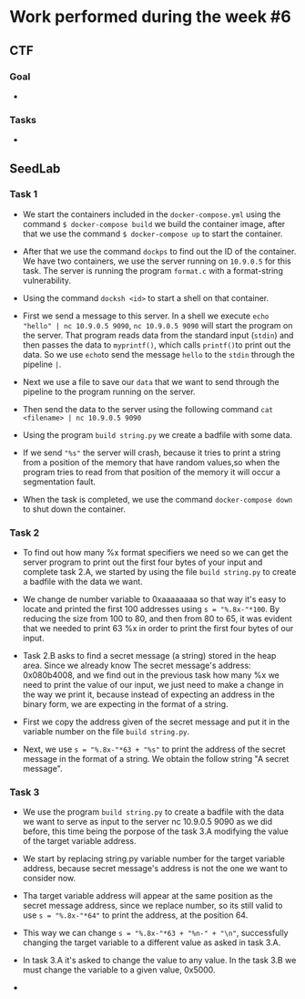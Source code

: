 # Work performed during the week #6

## CTF

### Goal
- 

### Tasks
- 


## SeedLab

### Task 1

- We start the containers included in the ``docker-compose.yml`` using the command ``$ docker-compose build`` we build the container image, after that we use the command ``$ docker-compose up`` to start the container.

- After that we use the command ``dockps`` to  find out the ID of the container. We have two containers, we use the server running on ``10.9.0.5`` for this task. The server is running the program ``format.c`` with a format-string vulnerability. 

- Using the command ``docksh <id>`` to start a shell on that container.

- First we send a message to this server. In a shell we execute ``echo "hello" | nc 10.9.0.5 9090``, ``nc 10.9.0.5 9090`` will start the program on the server. That program reads data from the standard input (``stdin``) and then passes the data to ``myprintf()``, which calls ``printf()``to print out the data. So we use ``echo``to send the message ``hello`` to the ``stdin`` through the pipeline ``|``.

- Next we use a file to save our ``data`` that we want to send through the pipeline to the program running on the server. 

- Then send the data to the server using the following command `` cat <filename> | nc 10.9.0.5 9090 `` 

- Using the program ``build string.py`` we create a badfile with some data. 

- If we send ``"%s"`` the server will crash, because it tries to print a string from a position of the memory that have random values,so when the program tries to read from that position of the memory it will occur a segmentation fault.

- When the task is completed, we use the command ``docker-compose down`` to shut down the container.

### Task 2

- To find out how many %x format specifiers we need so we can get the server program to print out the first four bytes of your input and complete task 2.A, we started by using the file ``build string.py`` to create a badfile with the data we want.

- We change de number variable to 0xaaaaaaaa so that way it's easy to locate and printed the first 100 addresses using ``s = "%.8x-"*100``. By reducing the size from 100 to 80, and then from 80 to 65, it was evident that we needed to print 63 %x in order to print the first four bytes of our input. 

- Task 2.B asks to find a secret message (a string) stored in the heap area. Since we already know The secret message's address:  0x080b4008, and we find out in the previous task how many %x we need to print the value of our input, we just need to make a change in the way we print it, because instead of expecting an address in the binary form, we are expecting in the format of a string.

- First we copy the address given of the secret message and put it in the variable number on the file ``build string.py``.

- Next, we use `` s = "%.8x-"*63 + "%s" `` to print the address of the secret message in the format of a string. We obtain the follow string "A secret message".

### Task 3

- We use the program ``build string.py`` to create a badfile with the data we want to serve as input to the server nc 10.9.0.5 9090 as we did before, this time being the porpose of the task 3.A modifying the value of the target variable address.

- We start by replacing string.py variable number for the target variable address, because secret message's address is not the one we want to consider now.

- Tha target variable address will appear at the same position as the secret message address, since we replace number, so its still valid to use ``s = "%.8x-"*64"`` to print the address, at the position 64.

- This way we can change ``s = "%.8x-"*63 + "%n-" + "\n"``, successfully changing the target variable to a different value as asked in task 3.A. 

- In task 3.A it's asked to change the value to any value. In the task 3.B we must change the variable to a given value, 0x5000.

- 

